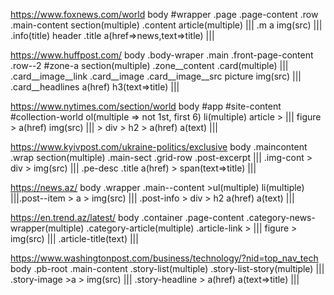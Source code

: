 https://www.foxnews.com/world
body #wrapper .page .page-content .row .main-content section(multiple) .content article(multiple)            ||| .m  a img(src) 						    ||| .info(title) header .title a(href=>news,text=>title) |||

https://www.huffpost.com/
body .body-wraper .main .front-page-content .row--2 #zone-a section(multiple) .zone__content .card(multiple) ||| .card__image__link .card__image .card__image__src picture img(src) ||| .card__headlines a(href) h3(text=>title)	     |||

https://www.nytimes.com/section/world
body #app #site-content #collection-world ol(multiple => not 1st, first 6) li(multiple) article >            ||| figure > a(href) img(src) 					    ||| > div > h2 > a(href) a(text) 			     |||

https://www.kyivpost.com/ukraine-politics/exclusive
body .maincontent .wrap section(multiple) .main-sect .grid-row  .post-excerpt 				     ||| .img-cont > div > img(src)					    ||| .pe-desc .title a(href) > span(text=>title)	     |||

https://news.az/
body .wrapper .main--content >ul(multiple) li(multiple) 					     |||.post--item >  a > img(src) 							    ||| .post-info > div > h2 a(href) a(text) 		     ||| 

https://en.trend.az/latest/
body .container .page-content .category-news-wrapper(multiple) .category-article(multiple) .article-link  >  ||| figure > img(src)						    ||| .article-title(text)				     |||

https://www.washingtonpost.com/business/technology/?nid=top_nav_tech
body .pb-root .main-content .story-list(multiple) .story-list-story(multiple)				     ||| .story-image >a > img(src)   					    ||| .story-headline > a(href) a(text=>title)	     |||